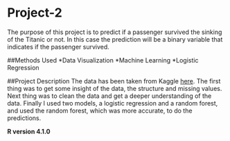# Project-2
The purpose of this project is to predict if a passenger survived the sinking of the Titanic or not. In this case the prediction will be a binary variable that indicates if the passenger survived. 

##Methods Used
*Data Visualization
*Machine Learning
*Logistic Regression

##Project Description
The data has been taken from Kaggle [here](https://www.kaggle.com/competitions/titanic/data). The first thing was to get some insight of the data, the structure and missing values. Next thing was to clean the data and get a deeper understanding of the data. Finally I used two models, a logistic regression and a random forest, and used the random forest, which was more accurate, to do the predictions. 

**R version 4.1.0**

